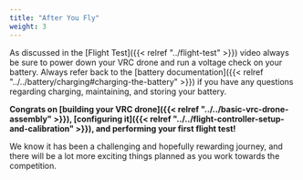 ```yaml
---
title: "After You Fly"
weight: 3
---
```


As discussed in the [Flight Test]({{< relref "../flight-test" >}})
video always be sure to power down your VRC drone and run a voltage
check on your battery. Always refer back to the
[battery documentation]({{< relref "../../battery/charging#charging-the-battery" >}})
if you have any questions regarding
charging, maintaining, and storing your battery.

**Congrats on
[building your VRC drone]({{< relref "../../basic-vrc-drone-assembly" >}}),
[configuring it]({{< relref "../../flight-controller-setup-and-calibration" >}}),
and performing your first flight test!**

We know it has been a challenging and hopefully rewarding journey,
and there will be a lot more exciting things planned as you work towards
the competition.
